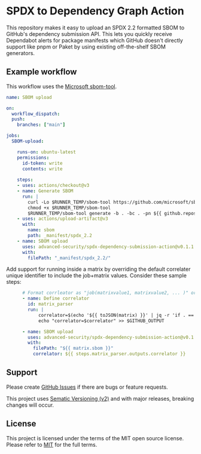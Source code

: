 # SPDX to Dependency Graph Action

This repository makes it easy to upload an SPDX 2.2 formatted SBOM to GitHub's dependency submission API.
This lets you quickly receive Dependabot alerts for package manifests which GitHub doesn't directly support like pnpm or Paket by using existing off-the-shelf SBOM generators.

## Example workflow

This workflow uses the [Microsoft sbom-tool](https://github.com/microsoft/sbom-tool).

```yaml
name: SBOM upload

on: 
  workflow_dispatch:
  push: 
    branches: ["main"]

jobs:
  SBOM-upload:

    runs-on: ubuntu-latest
    permissions: 
      id-token: write
      contents: write
      
    steps:
    - uses: actions/checkout@v3
    - name: Generate SBOM
      run: | 
        curl -Lo $RUNNER_TEMP/sbom-tool https://github.com/microsoft/sbom-tool/releases/latest/download/sbom-tool-linux-x64
        chmod +x $RUNNER_TEMP/sbom-tool
        $RUNNER_TEMP/sbom-tool generate -b . -bc . -pn ${{ github.repository }} -pv 1.0.0 -ps OwnerName -nsb https://sbom.mycompany.com -V Verbose
    - uses: actions/upload-artifact@v3
      with:
        name: sbom
        path: _manifest/spdx_2.2
    - name: SBOM upload 
      uses: advanced-security/spdx-dependency-submission-action@v0.1.1
      with:
        filePath: "_manifest/spdx_2.2/"
```

Add support for running inside a matrix by overriding the default correlater unique identifier to include the job+matrix values.  Consider these sample steps:

```yaml
      # Format corrleator as "job(matrixvalue1, matrixvalue2, ... )" or just "job" with a null matrix
      - name: Define correlator
        id: matrix_parser
        run: |
            correlator=$(echo '${{ toJSON(matrix) }}' | jq -r 'if . == null then "${{ github.job }}" else "${{ github.job }}(" + ([.[] | tostring] | join(", ")) + ")" end')
            echo "correlator=$correlator" >> $GITHUB_OUTPUT

      - name: SBOM upload
        uses: advanced-security/spdx-dependency-submission-action@v0.1.1
        with:
          filePath: "${{ matrix.sbom }}"
          correlator: ${{ steps.matrix_parser.outputs.correlator }}
```

## Support

Please create [GitHub Issues][github-issues] if there are bugs or feature requests.

This project uses [Sematic Versioning (v2)](https://semver.org/) and with major releases, breaking changes will occur.

## License

This project is licensed under the terms of the MIT open source license.
Please refer to [MIT][license] for the full terms.

<!-- Resources -->

[license]: ./LICENSE
[github-issues]: https://github.com/advanced-security/spdx-dependency-submission-action/issues
